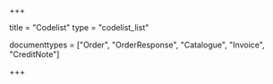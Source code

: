 +++

title = "Codelist"
type = "codelist_list"

documenttypes = ["Order", "OrderResponse", "Catalogue", "Invoice", "CreditNote"]

+++
